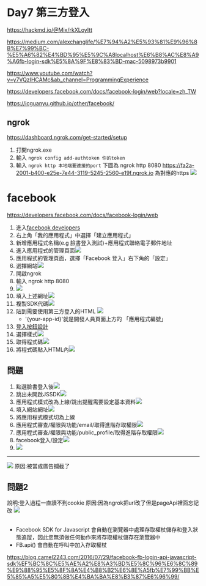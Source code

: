 # Day7 第三方登入
https://hackmd.io/@Mix/rkXLoyItt

https://medium.com/alexchanglife/%E7%94%A2%E5%93%81%E9%96%8B%E7%99%BC-%E5%A6%82%E4%BD%95%E5%9C%A8localhost%E6%B8%AC%E8%A9%A6fb-login-sdk%E5%8A%9F%E8%83%BD-mac-5098973b9901

https://www.youtube.com/watch?v=y7VQzIHCAMc&ab_channel=ProgrammingExperience

https://developers.facebook.com/docs/facebook-login/web?locale=zh_TW

https://icguanyu.github.io/other/facebook/

## ngrok
https://dashboard.ngrok.com/get-started/setup
1. 打開ngrok.exe
2. 輸入
```ngrok config add-authtoken 你的token```
3. 輸入
```ngrok http 本地端要連接的port```
下圖為 ngrok http 8080
https://fa2a-2001-b400-e25e-7e44-3119-5245-2560-e19f.ngrok.io 為對應的https
![](https://i.imgur.com/cIeLzRw.png)

# facebook
https://developers.facebook.com/docs/facebook-login/web

1. 進入[facebook developers](https://developers.facebook.com/)
2. 右上角「我的應用程式」中選擇「建立應用程式」
3. 新增應用程式名稱(e.g 臉書登入測試)+應用程式聯絡電子郵件地址
4. 進入應用程式的管理頁面![](https://i.imgur.com/O5w4YdP.png)
5. 應用程式的管理頁面，選擇「Facebook 登入」右下角的「設定」
6. 選擇網站![](https://i.imgur.com/4Ul3eNl.jpg)
7. 開啟ngrok
8. 輸入 ngrok http 8080
9. ![](https://i.imgur.com/NzI4LUk.jpg)
10. 填入上述網址![](https://i.imgur.com/G8ZnwNi.png)
11. 複製SDK代碼![](https://i.imgur.com/AJkczvp.png)
12. 貼到需要使用第三方登入的HTML ![](https://i.imgur.com/6T2b38D.jpg)
    * '{your-app-id}'就是開發人員頁面上方的 「應用程式編號」
13. [登入按鈕設計](https://developers.facebook.com/docs/facebook-login/web/login-button)
14. 選擇樣式![](https://i.imgur.com/HQ8riwX.png)
15. 取得程式碼![](https://i.imgur.com/msKMQKr.png)
16. 將程式碼貼入HTML內![](https://i.imgur.com/yFa4qqn.jpg)

## 問題

1. 點選臉書登入後![](https://i.imgur.com/pFXULfL.png)
1. 跳出未開啟JSSDK![](https://i.imgur.com/24YlSSi.png)
1. 應用程式模式改為上線/跳出提醒需要設定基本資料![](https://i.imgur.com/vJDAYdq.png)
1. 填入網站網址![](https://i.imgur.com/OPXnOZv.jpg)
1. 將應用程式模式切為上線
1. 應用程式審查/權限與功能/email/取得進階存取權限![](https://i.imgur.com/DIBQiq5.jpg)
1. 應用程式審查/權限與功能/public_profile/取得進階存取權限![](https://i.imgur.com/Hkn86Xy.jpg)
1. facebook登入/設定![](https://i.imgur.com/eMY79bT.jpg)
1. ![](https://i.imgur.com/SsXPxCw.jpg)




---
![](https://i.imgur.com/pa4hRrV.png)
原因:被當成廣告攔截了


## 問題2
說明:登入過程一直讀不到cookie
原因:因為ngrok把url改了但是pageApi裡面忘記改
![](https://i.imgur.com/Q8HAnVh.jpg)

## 
* Facebook SDK for Javascript 會自動在瀏覽器中處理存取權杖儲存和登入狀態追蹤，因此您無須做任何動作來將存取權杖儲存在瀏覽器中
* FB.api() 會自動在呼叫中加入存取權杖

https://blog.camel2243.com/2016/07/29/facebook-fb-login-api-javascript-sdk%EF%BC%8C%E5%AE%A2%E8%A3%BD%E5%8C%96%E6%8C%89%E9%88%95%E5%8F%8A%E4%B8%B2%E6%8E%A5fb%E7%99%BB%E5%85%A5%E5%80%8B%E4%BA%BA%E8%B3%87%E6%96%99/
